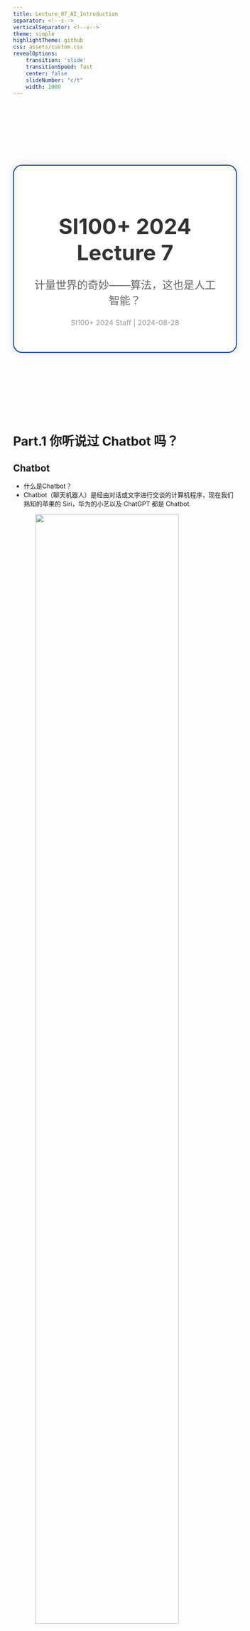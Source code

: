 ```yaml
---
title: Lecture_07_AI_Introduction
separator: <!--s-->
verticalSeparator: <!--v-->
theme: simple
highlightTheme: github
css: assets/custom.css
revealOptions:
    transition: 'slide'
    transitionSpeed: fast
    center: false
    slideNumber: "c/t"
    width: 1000
---
```



<div style="display: flex; justify-content: center; align-items: center; height: 700px;">
  <div style="text-align: center; padding: 40px; background-color: white; border: 2px solid rgb(0, 63, 163); border-radius: 20px; box-shadow: 0 0 20px rgba(0,0,0,0.1);">
    <h1 style="font-size: 48px; font-weight: bold; margin-bottom: 20px; color: #333;">SI100+ 2024 Lecture 7</h1>
    <p style="font-size: 24px; color: #666;">计量世界的奇妙——算法，这也是人工智能？</p>
    <p style="font-size: 16px; color: #999; margin-top: 20px;">SI100+ 2024 Staff | 2024-08-28</p>
  </div>
</div>

<!--s-->

<div class="middle center">
  <div style="width: 100%">

  # Part.1 你听说过 Chatbot 吗？
  
  </div>
</div>

<!--v-->

## Chatbot

- 什么是Chatbot？
- Chatbot（聊天机器人）是经由对话或文字进行交谈的计算机程序，现在我们熟知的苹果的 Siri，华为的小艺以及 ChatGPT 都是 Chatbot.

<img src="images/image.png" width="80%" style="display: block; margin: 0 auto;">

<!--v-->

## Chatbot的起源：ELIZA

- ELIZA是第一个聊天机器人，由 Joseph Weizenbaum 于 1966 年创建，它使用模式匹配和替换方法来模拟对话，最初的目的是帮助心理咨询医生来解决患者的精神问题。
- ELIZA的关键方法涉及认出输入里的提示字词，并且找出相关的、预先设定的回答，在显然有意义的方式下，让谈话继续下去（例如，输入里有“母亲”，回答是“多说一点你的家庭”）。

<img src="images/image-1.png" width="55%" style="display: block; margin: 0 auto;">

<!--v-->

## Chatbot的发展：ALICE

- 从 20 世纪 60 年代快进到 90 年代，第一个人们熟知的能在线交流的聊天机器人——ALICE出现了
- 但就像 ELIZA 一样，ALICE 也是一个根据规则建构起来的计算机程序，接收输入并产出输出。事实上，ALICE 在以下三个方面优于 ELIZA：

</br>

1. 它以一种被称为人工智能标记语言（AIML）的编程语言编写，这种语言类似于 XML，它允许 ALICE 在更为抽象的层面上做出回应；
2. 它拥有成千上万种可能的回应；
3. 它会存储之前与用户的对话，并将对话存储在数据库中。

</br>

虽然 ALICE 相比 ELIZA 更为先进，但它的输出依然是由人写成的，算法只是来挑选什么样的输出更适合某一输入。从根本上说，**人们写出了回答，也写出了用来挑选什么回答合适的算法**，这都是为了模仿一场真实的对话。

<!--v-->

## Chatbot的发展：ALICE

该程序模拟通过 Internet 与真人聊天。Alice被定义为一位年轻的人类女性，她会告诉用户她的年龄、爱好和其他有趣的事实，并回答用户的对话。

<img src="images/image-2.png" width="85%" style="display: block; margin: 0 auto;">

<!--v-->

## Chatbot的现在：<img src="images/image-3.png" width="5%"> ChatGPT   

- 2022 年 11 月 30 日，OpenAI 发布了一个名为 ChatGPT 的自然语言生成式模型，它以对话方式进行交互。
- 不同于前两种模型，ChatGPT是一种基于自然语言处理技术的对话生成模型，它通过学习大量的语言数据和预测下一个单词的能力，可以自动地生成人类可读的自然语言文本，从而实现自然、流畅的对话生成。
- 简单来说，ChatGPT 是一种**生成式人工智能**，回复的有可能是从未在语料库中出现的、由聊天机器人自己“创造”出来的句子

<div style=" margin-top: 10px; margin-right: 100px;" markdown="1">

<img src="images/illusion.png" width="50%" style="float: right; margin-right: 100px;">

<br/>

并没有《枇杷行》这首诗 $\to$

</div>

<!--v-->

## 什么是AI?

- 好的，讲到现在，你可能仍然对AI没有一个很清晰的概念
- 但事实上，上述所有的Chatbot都是一种AI，而且只是AI应用的一个方向

</br>

> 一个经典的AI定义是：“智能主体可以理解数据及从中学习，并利用知识实现特定目标和任务的能力。”
> 
> A system’s ability to correctly interpret external data, to learn from such data, and to use those learnings to achieve specific goals and tasks through flexible adaptation

<!--s-->

<div class="middle center">
  <div style="width: 100%">

  # Part.2 AI是什么？——从算法说起
  
  </div>
</div>

<!--v-->

## 算法是什么？

- 例子：寻路算法

<div style="display: flex; align-items: center; justify-content: center;">
  <img src="images/LOL.gif" width="40%" style="margin-right: 30px;">
  <img src="images/LOL_.gif" width="50%" style="margin-left: 30px;">
</div>
<div style="text-align: center;">

  游戏《英雄联盟》中的寻路
</div>

<!--v-->

## 寻路算法

- 在英雄联盟（LOL），我们可以通过鼠标点击的方法让英雄寻路到指定地点
- LOL 是如何计算英雄到指定地点的路线的？

</br>

只要走就能到！

- **穷举法**
  - 遍历地图内的所有能走的路
  - 总有一条是能到达终点的 $\to$ 选取这条让英雄从当前位置到终点的路径

<!--v-->

## 更高效的寻路算法

- 地图很大，也很复杂 $\to$ 遍历太低效了，能不能**优化**？
  - 我们总是希望距离越短越好，所以……
  - 每次走一段距离，就从重新计算当前位置和目标位置之间的距离，然后再重新规划路线，尽量遵循两点之间线段最短的原则

没错，这就是一个简单的算法

> An algorithm is a finite sequence of well-defined, computer-implementable instructions, typically to solve a class of problems or to perform a computation.
>
> **算法是一系列有限的、清晰定义的、可实现的计算机指令，并用以解决一类问题或进行计算**
>
> --Wikipedia

<!--v-->

## 算法是什么？

- **算法是为了解决特定问题而规定的一系列操作**
- 算法与函数类似，都能接受输入产生输出

</br>

- 有简单的算法，也有复杂的算法
- 有时候我们需要快速的得到结果
- 该怎么判断哪个算法更好？

<img src="images/complexity.png" width="65%" style="display: block; margin: 0 auto;">

<!--v-->

## 算法的复杂度

- 优秀的算法能够在较短的时间内找到问题的解，或者在相同的时间内处理更多的数据。
- 算法研究者们更关注算法的**渐进时间复杂度**（Big O 表示法）
  - 随着问题规模的增长，算法执行时间或所需资源的增长趋势
  - 实际应用中，问题规模往往很大，渐进时间复杂度能够反映算法在大规模问题上的性能表现
- 算法的时间复杂度只是评判算法优劣的一个相对指标
  - 算法的具体实现细节
  - 计算机硬件的性能
  - 数据的实际分布
  - ......

因此，在实际应用中，我们通常会通过实验来测试算法在特定条件下的性能表现，并选择一个在大多数情况下都能表现良好的算法

<!--v-->

## 算法与 AI

说了这么多，算法与AI到底有什么关系？

- 早期的人工智能
  - 大多是通过固定指令，执行特定问题
  - 并不具备真正的学习、思考能力
- **AI在很大程度上是算法设计的结果**

<!--v-->

## 算法与 AI

传统AI的典型：图灵机

<!--我觉得图灵机不应该作为传统AI的典型，这不计算理论的模型吗（）-->

- 图灵机由图灵于 1936 年提出的一种抽象的计算模型，即将人们使用纸笔进行数学运算的过程进行抽象，由一个虚拟的机器替代人类进行数学运算
- 图灵把这样的过程看作下列两种简单的动作：

1. 在纸上写上或擦除某个符号；
2. 读写头从纸的一个位置移动到另一个位置。

* 而在每个阶段，人要决定下一步的动作，依赖于 (1) 此人当前所关注的纸上某个位置的符号和(2) 此人当前思维的状态。

<div style="display: flex; align-items: center; justify-content: center;">
  <img src="images/image-7.png" width="40%" style="margin-right: 30px;">
  <img src="images/image-8.png" width="50%" style="margin-left: 30px;">
</div>
<div style="text-align: center;">

<!--v-->

## 算法与 AI

AI在很大程度上是算法设计的结果

- 早期的 AI 其实就是人机，在人工设计的算法下能够简单的执行一些命令
- 那它就不是我们现在常说的 AI 吗？

<!--s-->

<div class="middle center">
  <div style="width: 100%">

  # Part.3 传统 AI 与机器学习
  
  </div>
</div>

<!--v-->

## 传统AI

- 需要一些输入和一些代码形式的逻辑，并提供输出

<img src="images/image-9.png" width="85%" style="display: block; margin: 0 auto;">

- 传统算法基于算法中描述的步骤产生输出。给出算法输入，它根据人给出的硬编码的规则和参数生成输出。

<!--v-->

## 机器学习

<!-- 我去，这是 GPT 写的吧 -->

- 机器学习是一门关于数据学习的科学技术，它能帮助机器从现有的复杂数据中学习规律，以预测未来的行为结果和趋势。
- 例如：当我们在淘宝购物时，机器学习算法会根据我们的购买历史来推荐可能会喜欢的其他产品，以提升购买概率

<img src="images/image-12.png" width="85%" style="display: block; margin: 0 auto;">

<!--v-->

## 机器学习的简单原理

教小朋友识字

- 拿出3张卡片
- 在小朋友看着卡片的时候，说 “一条横线的是一、两条横线的是二、三条横线的是三”

</br>

<img src="images/image-13.png" width="85%" style="display: block; margin: 0 auto;">

</br>

- 不断重复上面的过程，小朋友的大脑就在不停的学习：
- 当重复的次数足够多时，小朋友就学会了一个新技能——认识汉字：一、二、三

<!--v-->

## 机器学习的简单原理

- 类比人类的学习过程，在机器学习中：
  - 认字的卡片：训练集(training set)
  - “一条横线，两条横线”，区分不同汉字的属性：特征(feature)
  - 学会了识字后总结出来的规律：模型(model)
- 通过训练集，不断识别特征，不断建模，最后形成有效的模型，这个过程就叫“机器学习”

<!--v-->

## 机器学习

- 需要输入和输出，并会根据输入和输出生成一些逻辑，然后可以使用这个新逻辑来处理新输入以提供输出。

<img src="images/image-10.png" width="85%" style="display: block; margin: 0 auto;">

- ML 算法基于通过提供给它的输入进行学习来预测输出。通过输入进行的学习称为训练过程。
- 给出要学习的算法数据，并调整参数来解释数据。然后可以使用这些参数集来解释/预测新数据

<!--s-->

## Takeaway Message

- 需要什么加什么

<!--s-->

<div style="display: flex; justify-content: center; align-items: center; height: 700px;   ">
  <div style="text-align: center; padding: 40px; background-color: white; border-radius: 20px; box-shadow: 0 0 20px rgba(0,0,0,0.1);">
    <div style="display: inline-block; padding: 20px 40px; border-radius: 10 px; margin-bottom: 20px;">
      <h1 style="font-size: 48px; font-weight: bold; margin: 0; color: rgb(16, 33, 89)">Thanks for Listening</h1>
    </div>
    <p style="font-size: 24px; color: #666; margin: 0;">Any questions?</p>
  </div>
</div>
